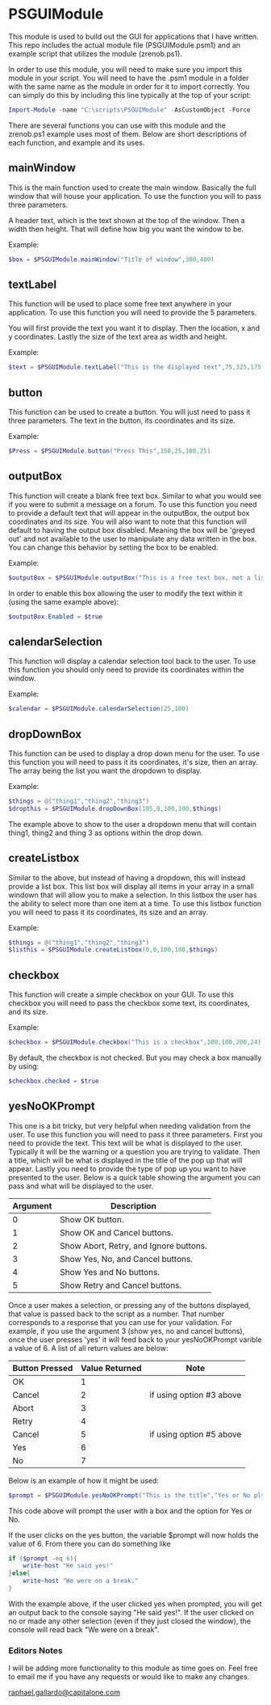 # PSGUIModule
This module is used to build out the GUI for applications that I have written.  This repo includes the actual module file (PSGUIModule.psm1) and an example script that utilizes the module (zrenob.ps1).

In order to use this module, you will need to make sure you import this module in your script.  You will need to have the .psm1 module in a folder with the same name as the module in order for it to import correctly.  You can simply do this by including this line typically at the top of your script:

```powershell
Import-Module -name "C:\scripts\PSGUIModule" -AsCustomObject -Force
```

There are several functions you can use with this module and the zrenob.ps1 example uses most of them.  Below are short descriptions of each function, and example and its uses.

## mainWindow
This is the main function used to create the main window.  Basically the full window that will house your application.  To use the function you will to pass three parameters.  

A header text, which is the text shown at the top of the window.  Then a width then height.  That will define how big you want the window to be.  

Example:

```powershell
$box = $PSGUIModule.mainWindow("Title of window",300,400)
```

## textLabel

This function will be used to place some free text anywhere in your application.  To use this function you will need to provide the 5 parameters.

You will first provide the text you want it to display.  Then the location, x and y coordinates.  Lastly the size of the text area as width and height.

Example:

```powershell
$text = $PSGUIModule.textLabel("This is the displayed text",75,325,175,25)
```

##  button

This function can be used to create a button.  You will just need to pass it three parameters.  The text in the button, its coordinates and its size.

Example:

```powershell
$Press = $PSGUIModule.button("Press This",150,25,100,25)
```

## outputBox

This function will create a blank free text box.  Similar to what you would see if you were to submit a message on a forum.  To use this function you need to provide a default text that will appear in the outputBox, the output box coordinates and its size.  You will also want to note that this function will default to having the output box disabled.  Meaning the box will be 'greyed out' and not available to the user to manipulate any data written in the box.  You can change this behavior by setting the box to be enabled.

Example:

```powershell
$outputBox = $PSGUIModule.outputBox("This is a free text box, not a list box.",175,150,100,100)
```

In order to enable this box allowing the user to modify the text within it (using the same example above):

```powershell
$outputBox.Enabled = $true
```

## calendarSelection

This function will display a calendar selection tool back to the user.  To use this function you should only need to provide its coordinates within the window.

Example:

```powershell
$calendar = $PSGUIModule.calendarSelection(25,100)
```

## dropDownBox

This function can be used to display a drop down menu for the user.  To use this function you will need to pass it its coordinates, it's size, then an array.  The array being the list you want the dropdown to display.

Example:

```powershell
$things = @("thing1","thing2","thing3")
$dropthis = $PSGUIModule.dropDownBox(105,0,100,100,$things)
``` 

The example above to show to the user a dropdown menu that will contain thing1, thing2 and thing 3 as options within the drop down.

## createListbox

Similar to the above, but instead of having a dropdown, this will instead provide a list box.  This list box will display all items in your array in a small windown that will allow you to make a selection.  In this listbox the user has the ability to select more than one item at a time.  To use this listbox function you will need to pass it its coordinates, its size and an array.

Example:

```powershell
$things = @("thing1","thing2","thing3")
$listhis = $PSGUIModule.createListbox(0,0,100,100,$things)
```

## checkbox

This function will create a simple checkbox on your GUI.  To use this checkbox you will need to pass the checkbox some text, its coordinates, and its size.

Example:

```powershell
$checkbox = $PSGUIModule.checkbox("This is a checkbox",100,100,200,24)
```

By default, the checkbox is not checked.  But you may check a box manually by using:

```powershell
$checkbox.checked = $true
```

## yesNoOKPrompt

This one is a bit tricky, but very helpful when needing validation from the user.  To use this function you will need to pass it three parameters.  First you need to provide the text.  This text will be what is displayed to the user.  Typically it will be the warning or a question you are trying to validate.  Then a title, which will be what is displayed in the title of the pop up that will appear.  Lastly you need to provide the type of pop up you want to have presented to the user.  Below  is a quick table showing the argument you can pass and what will be displayed to the user.

Argument | Description
--- | --- 
0 | Show OK button.
1 | Show OK and Cancel buttons.
2 | Show Abort, Retry, and Ignore buttons.
3 | Show Yes, No, and Cancel buttons.
4 | Show Yes and No buttons.
5 | Show Retry and Cancel buttons.

Once a user makes a selection, or pressing any of the buttons displayed, that value is passed back to the script as a number.  That number corresponds to a response that you can use for your validation.  For example, if you use the argument 3 (show yes, no and cancel buttons), once the user presses 'yes' it will feed back to your yesNoOKPrompt varible a value of 6.  A list of all return values are below:

Button Pressed | Value Returned | Note
--- | --- | ---
OK | 1 |
Cancel | 2 | if using option #3 above
Abort | 3 |
Retry | 4 |
Cancel | 5 | if using option #5 above
Yes | 6 |
No | 7 |

Below is an example of how it might be used:

```powershell
$prompt = $PSGUIModule.yesNoOKPrompt("This is the title","Yes or No plsthx.",4)
```

This code above will prompt the user with a box and the option for Yes or No.

If the user clicks on the yes button, the variable $prompt will now holds the value of 6.  From there you can do something like 

```powershell
if ($prompt -eq 6){
    write-host "He said yes!"
}else{
    write-host "We were on a break."
}
```

With the example above, if the user clicked yes when prompted, you will get an output back to the console saying "He said yes!".  If the user clicked on no or made any other selection (even if they just closed the window), the console will read back "We were on a break".

### Editors Notes

I will be adding more functionality to this module as time goes on.  Feel free to email me if you have any requests or would like to make any changes.

raphael.gallardo@capitalone.com
